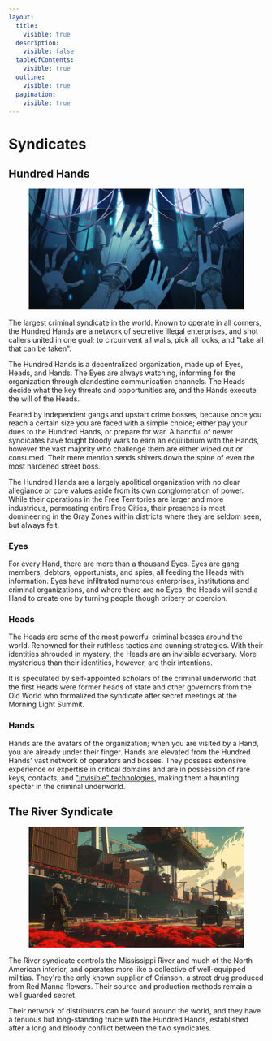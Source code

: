 ```yaml
---
layout:
  title:
    visible: true
  description:
    visible: false
  tableOfContents:
    visible: true
  outline:
    visible: true
  pagination:
    visible: true
---
```


# Syndicates

## Hundred Hands

<figure><img src="../../../.gitbook/assets/hundredhands.png" alt="" width="563"><figcaption></figcaption></figure>

The largest criminal syndicate in the world. Known to operate in all corners, the Hundred Hands are a network of secretive illegal enterprises, and shot callers united in one goal; to circumvent all walls, pick all locks, and "take all that can be taken".

The Hundred Hands is a decentralized organization, made up of Eyes, Heads, and Hands. The Eyes are always watching, informing for the organization through clandestine communication channels. The Heads decide what the key threats and opportunities are, and the Hands execute the will of the Heads.

Feared by independent gangs and upstart crime bosses, because once you reach a certain size you are faced with a simple choice; either pay your dues to the Hundred Hands, or prepare for war. A handful of newer syndicates have fought bloody wars to earn an equilibrium with the Hands, however the vast majority who challenge them are either wiped out or consumed. Their mere mention sends shivers down the spine of even the most hardened street boss.

The Hundred Hands are a largely apolitical organization with no clear allegiance or core values aside from its own conglomeration of power. While their operations in the Free Territories are larger and more industrious, permeating entire Free Cities, their presence is most domineering in the Gray Zones within districts where they are seldom seen, but always felt.

### Eyes

For every Hand, there are more than a thousand Eyes. Eyes are gang members, debtors, opportunists, and spies, all feeding the Heads with information. Eyes have infiltrated numerous enterprises, institutions and criminal organizations, and where there are no Eyes, the Heads will send a Hand to create one by turning people though bribery or coercion.

### Heads

The Heads are some of the most powerful criminal bosses around the world. Renowned for their ruthless tactics and cunning strategies. With their identities shrouded in mystery, the Heads are an invisible adversary. More mysterious than their identities, however, are their intentions.

It is speculated by self-appointed scholars of the criminal underworld that the first Heads were former heads of state and other governors from the Old World who formalized the syndicate after secret meetings at the Morning Light Summit.

### Hands

Hands are the avatars of the organization; when you are visited by a Hand, you are already under their finger. Hands are elevated from the Hundred Hands' vast network of operators and bosses. They possess extensive experience or expertise in critical domains and are in possession of rare keys, contacts, and ["invisible" technologies](../../../overview/science-and-tech/legacy-tech.md#invisible-tech), making them a haunting specter in the criminal underworld.

## The River Syndicate

<figure><img src="../../../.gitbook/assets/nomoney420_a_criminal_syndicate_with_sci-fi_solarpunk_gear_load_91ea2c73-4024-4d31-a075-bbaf2191c373.png" alt="" width="563"><figcaption></figcaption></figure>

The River syndicate controls the Mississippi River and much of the North American interior, and operates more like a collective of well-equipped militias. They're the only known supplier of Crimson, a street drug produced from Red Manna flowers. Their source and production methods remain a well guarded secret.

Their network of distributors can be found around the world, and they have a tenuous but long-standing truce with the Hundred Hands, established after a long and bloody conflict between the two syndicates.
